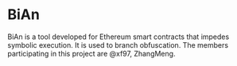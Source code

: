 # BiAn
BiAn is a tool developed for Ethereum smart contracts that impedes symbolic execution. It is used to branch obfuscation. The members participating in this project are @xf97, ZhangMeng.

